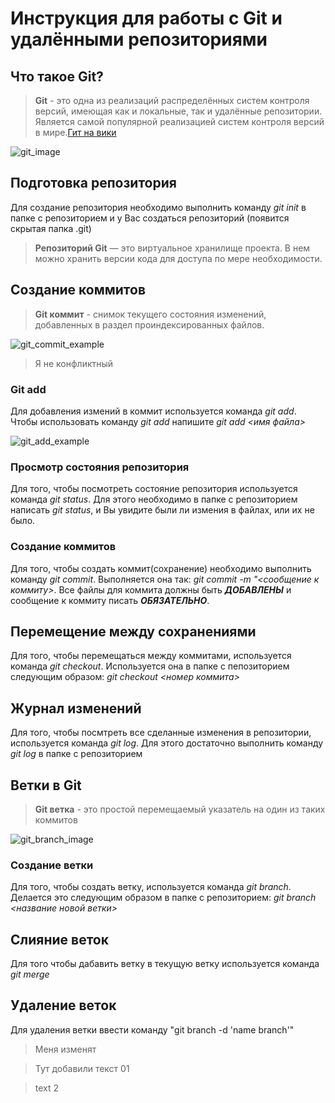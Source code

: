 # Инструкция для работы с Git и удалёнными репозиториями

## Что такое Git?
>**Git** - это одна из реализаций распределённых систем контроля версий, имеющая как и локальные, так и удалённые репозитории. Является самой популярной реализацией систем контроля версий в мире.[Гит на вики](https://ru.wikipedia.org/wiki/Git)

![git_image](https://res.cloudinary.com/practicaldev/image/fetch/s--kTEtBWYJ--/c_imagga_scale,f_auto,fl_progressive,h_900,q_auto,w_1600/https://dev-to-uploads.s3.amazonaws.com/i/ka0rfekqburijjrb9yoh.png)

## Подготовка репозитория
Для создание репозитория необходимо выполнить команду *git init*  в папке с репозиторием и у Вас создаться репозиторий (появится скрытая папка .git)
>**Репозиторий Git** — это виртуальное хранилище проекта. В нем можно хранить версии кода для доступа по мере необходимости.

## Создание коммитов
>**Git коммит** - снимок текущего состояния изменений, добавленных в раздел проиндексированных файлов.

![git_commit_example](https://www.brainstormcreative.co.uk/wp-content/uploads/view-unpushed-commits.png)

>Я не конфликтный

### Git add
Для добавления измений в коммит используется команда *git add*. Чтобы использовать команду *git add* напишите *git add <имя файла>*

![git_add_example](https://media.geeksforgeeks.org/wp-content/uploads/20220915182823/GitAdd1.jpg)

### Просмотр состояния репозитория
Для того, чтобы посмотреть состояние репозитория используется команда *git status*. Для этого необходимо в папке с репозиторием написать *git status*, и Вы увидите были ли измения в файлах, или их не было.

### Создание коммитов
Для того, чтобы создать коммит(сохранение) необходимо выполнить команду *git commit*. Выполняется она так: *git commit -m "<сообщение к коммиту>*. Все файлы для коммита должны быть ***ДОБАВЛЕНЫ*** и сообщение к коммиту писать ***ОБЯЗАТЕЛЬНО***.

## Перемещение между сохранениями
Для того, чтобы перемещаться между коммитами, используется команда *git checkout*. Используется она в папке с пепозиторием следующим образом: *git checkout <номер коммита>*

## Журнал изменений
Для того, чтобы посмтреть все сделанные изменения в репозитории, используется команда *git log*. Для этого достаточно выполнить команду *git log* в папке с репозиторием

## Ветки в Git
>**Git ветка** - это простой перемещаемый указатель на один из таких коммитов

![git_branch_image](https://www.nobledesktop.com/image/gitresources/git-branches-merge.png)

### Создание ветки

Для того, чтобы создать ветку, используется команда *git branch*. Делается это следующим образом в папке с репозиторием: *git branch <название новой ветки>*

## Слияние веток

Для того чтобы дабавить ветку в текущую ветку используется команда *git merge <name branch>*

## Удаление веток
Для удаления ветки ввести команду "git branch -d 'name branch'"

>Меня изменят

>Тут добавили текст 01

>text 2 
